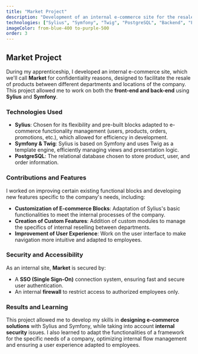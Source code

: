 ```yaml
---
title: "Market Project"
description: "Development of an internal e-commerce site for the resale of products between departments of a company."
technologies: ["Sylius", "Symfony", "Twig", "PostgreSQL", "Backend", "Frontend"]
imageColor: from-blue-400 to-purple-500
order: 3
---
```


## Market Project

During my apprenticeship, I developed an internal e-commerce site, which we'll call **Market** for confidentiality reasons, designed to facilitate the resale of products between different departments and locations of the company. This project allowed me to work on both the **front-end and back-end** using **Sylius** and **Symfony**.

### Technologies Used

- **Sylius**: Chosen for its flexibility and pre-built blocks adapted to e-commerce functionality management (users, products, orders, promotions, etc.), which allowed for efficiency in development.
- **Symfony & Twig**: Sylius is based on Symfony and uses Twig as a template engine, efficiently managing views and presentation logic.
- **PostgreSQL**: The relational database chosen to store product, user, and order information.

### Contributions and Features

I worked on improving certain existing functional blocks and developing new features specific to the company's needs, including:

- **Customization of E-commerce Blocks**: Adaptation of Sylius's basic functionalities to meet the internal processes of the company.
- **Creation of Custom Features**: Addition of custom modules to manage the specifics of internal reselling between departments.
- **Improvement of User Experience**: Work on the user interface to make navigation more intuitive and adapted to employees.

### Security and Accessibility

As an internal site, **Market** is secured by:
- A **SSO (Single Sign-On)** connection system, ensuring fast and secure user authentication.
- An internal **firewall** to restrict access to authorized employees only.

### Results and Learning

This project allowed me to develop my skills in **designing e-commerce solutions** with Sylius and Symfony, while taking into account **internal security** issues. I also learned to adapt the functionalities of a framework for the specific needs of a company, optimizing internal flow management and ensuring a user experience adapted to employees.